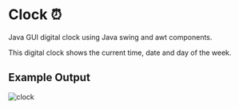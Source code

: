 # Clock ⏰
Java GUI digital clock using Java swing and awt components. 

This digital clock shows the current time, date and day of the week.

## Example Output 
![clock](https://user-images.githubusercontent.com/72495360/124013479-40e85d00-d9da-11eb-8658-7e087b940f23.png)

